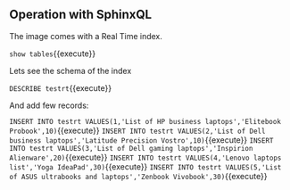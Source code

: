 ## Operation with SphinxQL

The image comes with a Real Time index.

`show tables`{{execute}}

Lets see the schema of the index

`DESCRIBE testrt`{{execute}}

And add few records:

`INSERT INTO testrt VALUES(1,'List of HP business laptops','Elitebook Probook',10)`{{execute}}
`INSERT INTO testrt VALUES(2,'List of Dell business laptops','Latitude Precision Vostro',10)`{{execute}}
`INSERT INTO testrt VALUES(3,'List of Dell gaming laptops','Inspirion Alienware',20)`{{execute}}
`INSERT INTO testrt VALUES(4,'Lenovo laptops list','Yoga IdeaPad',30)`{{execute}}
`INSERT INTO testrt VALUES(5,'List of ASUS ultrabooks and laptops','Zenbook Vivobook',30)`{{execute}}



